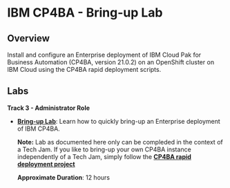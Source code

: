 # IBM CP4BA - Bring-up Lab

## Overview

Install and configure an Enterprise deployment of IBM Cloud Pak for Business Automation (CP4BA, version 21.0.2) on an OpenShift cluster on IBM Cloud using the CP4BA rapid deployment scripts.

## Labs

**Track 3 - Administrator Role**

- **[Bring-up Lab](Lab%20Guide%20-%20Bring-up%20Lab.pdf)**: Learn how to quickly bring-up an Enterprise deployment of IBM CP4BA.
  
  **Note:** Lab as documented here only can be compleded in the context of a Tech Jam. If you like to bring-up your own CP4BA instance independently of a Tech Jam, simply follow the **[CP4BA rapid deployment project](https://github.com/IBM/cp4ba-rapid-deployment)**
  
  **Approximate Duration**: 12 hours
